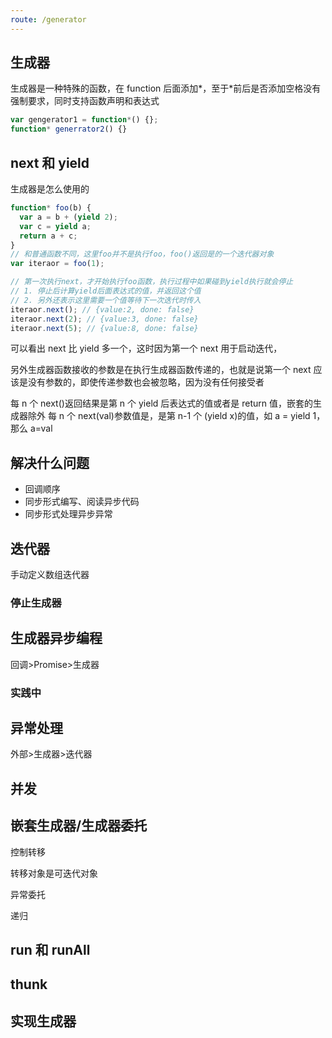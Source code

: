 ```yaml
---
route: /generator
---
```


## 生成器

生成器是一种特殊的函数，在 function 后面添加*，至于*前后是否添加空格没有强制要求，同时支持函数声明和表达式

```js
var gengerator1 = function*() {};
function* generrator2() {}
```

## next 和 yield

生成器是怎么使用的

```js
function* foo(b) {
  var a = b + (yield 2);
  var c = yield a;
  return a + c;
}
// 和普通函数不同，这里foo并不是执行foo，foo()返回是的一个迭代器对象
var iteraor = foo(1);

// 第一次执行next，才开始执行foo函数，执行过程中如果碰到yield执行就会停止
// 1. 停止后计算yield后面表达式的值，并返回这个值
// 2. 另外还表示这里需要一个值等待下一次迭代时传入
iteraor.next(); // {value:2, done: false}
iteraor.next(2); // {value:3, done: false}
iteraor.next(5); // {value:8, done: false}
```

可以看出 next 比 yield 多一个，这时因为第一个 next 用于启动迭代，

另外生成器函数接收的参数是在执行生成器函数传递的，也就是说第一个 next 应该是没有参数的，即使传递参数也会被忽略，因为没有任何接受者

每 n 个 next()返回结果是第 n 个 yield 后表达式的值或者是 return 值，嵌套的生成器除外
每 n 个 next(val)参数值是，是第 n-1 个 (yield x)的值，如 a = yield 1，那么 a=val

## 解决什么问题

- 回调顺序
- 同步形式编写、阅读异步代码
- 同步形式处理异步异常

## 迭代器

手动定义数组迭代器

### 停止生成器

## 生成器异步编程

回调>Promise>生成器

### 实践中

## 异常处理

外部>生成器>迭代器

## 并发

## 嵌套生成器/生成器委托

控制转移

转移对象是可迭代对象

异常委托

递归

## run 和 runAll

## thunk

## 实现生成器
